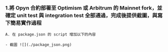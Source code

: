 ### 1.將 Opyn 合約部署至 Optimism 或 Arbitrum 的 Mainnet fork，並確定 unit test 與 integration test 全部通過，完成後提供截圖，與寫下簡易實作過程

    A. 在 package.json 的 script 增加以下的內容

    - 截圖 ![](./package_json.png)
